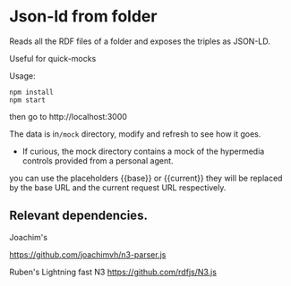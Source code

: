 # Json-ld from folder

Reads all the RDF files of a folder and exposes the triples as JSON-LD. 

Useful for quick-mocks

Usage:

```
npm install
npm start
```

then go to http://localhost:3000

The data is in`/mock` directory, modify and refresh to see how it goes.

- If curious, the mock directory contains a mock of the hypermedia controls provided from a personal agent. 

you can use the placeholders {{base}} or {{current}} they will be replaced by the base URL and the current request URL respectively.

## Relevant dependencies. 

Joachim's 

https://github.com/joachimvh/n3-parser.js

Ruben's 
Lightning fast N3 https://github.com/rdfjs/N3.js
